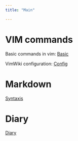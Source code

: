 ```yaml
---
title: "Main" 

---
```


# VIM commands

Basic commands in vim: [Basic](basic) 

VimWiki configuration: [Config](vimwiki-config) 


# Markdown
[Syntaxis](mdsynt)

# Diary
[Diary](diary/diary)
